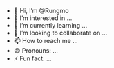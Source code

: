 - 👋 Hi, I’m @Rungmo
- 👀 I’m interested in ...
- 🌱 I’m currently learning ...
- 💞️ I’m looking to collaborate on ...
- 📫 How to reach me ...
- 😄 Pronouns: ...
- ⚡ Fun fact: ...

<!---
Rungmo/Rungmo is a ✨ special ✨ repository because its `README.md` (this file) appears on your GitHub profile.
You can click the Preview link to take a look at your changes.
--->
